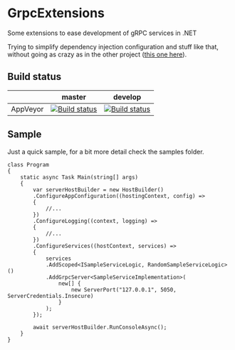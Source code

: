 # GrpcExtensions
Some extensions to ease development of gRPC services in .NET

Trying to simplify dependency injection configuration and stuff like that, without going as crazy as in the other project ([this one here](https://github.com/CodingMilitia/Grpc)).


## Build status

||master|develop|
|---|---|---|
|AppVeyor|[![Build status](https://ci.appveyor.com/api/projects/status/x6h46pdlok12duwk/branch/master?svg=true)](https://ci.appveyor.com/project/joaofbantunes/grpcextensions)|[![Build status](https://ci.appveyor.com/api/projects/status/x6h46pdlok12duwk/branch/develop?svg=true)](https://ci.appveyor.com/project/joaofbantunes/grpcextensions)|

## Sample
Just a quick sample, for a bit more detail check the samples folder.
~~~~
class Program
{
    static async Task Main(string[] args)
    {
        var serverHostBuilder = new HostBuilder()
        .ConfigureAppConfiguration((hostingContext, config) =>
        {
            //...
        })
        .ConfigureLogging((context, logging) =>
        {
            //...
        })
        .ConfigureServices((hostContext, services) =>
        {
            services
            .AddScoped<ISampleServiceLogic, RandomSampleServiceLogic>()
            .AddGrpcServer<SampleServiceImplementation>(
                new[] { 
                    new ServerPort("127.0.0.1", 5050, ServerCredentials.Insecure) 
                }
            );
        });

        await serverHostBuilder.RunConsoleAsync();
    }
}
~~~~
